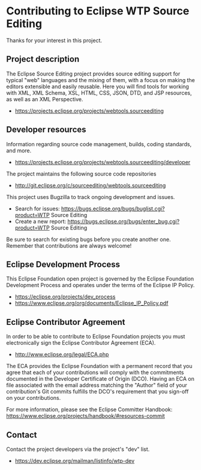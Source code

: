 # Contributing to Eclipse WTP Source Editing

Thanks for your interest in this project.

## Project description

The Eclipse Source Editing project provides source editing support for typical
"web" languages and the mixing of them, with a focus on making the editors
extensible and easily reusable. Here you will find tools for working with XML,
XML Schema, XSL, HTML, CSS, JSON, DTD, and JSP resources, as well as an XML
Perspective.

* https://projects.eclipse.org/projects/webtools.sourceediting

## Developer resources

Information regarding source code management, builds, coding standards, and
more.

* https://projects.eclipse.org/projects/webtools.sourceediting/developer

The project maintains the following source code repositories

* http://git.eclipse.org/c/sourceediting/webtools.sourceediting

This project uses Bugzilla to track ongoing development and issues.

* Search for issues: https://bugs.eclipse.org/bugs/buglist.cgi?product=WTP Source Editing
* Create a new report: https://bugs.eclipse.org/bugs/enter_bug.cgi?product=WTP Source Editing

Be sure to search for existing bugs before you create another one. Remember that
contributions are always welcome!

## Eclipse Development Process

This Eclipse Foundation open project is governed by the Eclipse Foundation
Development Process and operates under the terms of the Eclipse IP Policy.

* https://eclipse.org/projects/dev_process
* https://www.eclipse.org/org/documents/Eclipse_IP_Policy.pdf

## Eclipse Contributor Agreement

In order to be able to contribute to Eclipse Foundation projects you must
electronically sign the Eclipse Contributor Agreement (ECA).

* http://www.eclipse.org/legal/ECA.php

The ECA provides the Eclipse Foundation with a permanent record that you agree
that each of your contributions will comply with the commitments documented in
the Developer Certificate of Origin (DCO). Having an ECA on file associated with
the email address matching the "Author" field of your contribution's Git commits
fulfills the DCO's requirement that you sign-off on your contributions.

For more information, please see the Eclipse Committer Handbook:
https://www.eclipse.org/projects/handbook/#resources-commit

## Contact

Contact the project developers via the project's "dev" list.

* https://dev.eclipse.org/mailman/listinfo/wtp-dev
